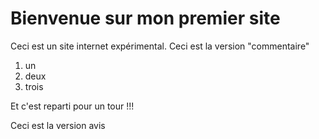 # Bienvenue sur mon premier site
Ceci est un site internet expérimental.
Ceci est la version "commentaire"

1. un
2. deux
3. trois

Et c'est reparti pour un tour !!!

Ceci est la version avis